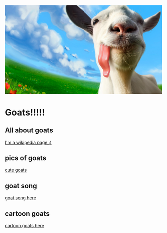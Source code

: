 ![goat image](images/filters_format(webp)_quality(80).webp)
# Goats!!!!!
## All about goats 
[I'm a wikipedia page :)](https://en.wikipedia.org/wiki/Goat)
## pics of goats
[cute goats](https://www.dreamstime.com/photos-images/baby-goats.html)
## goat song
[goat song here](https://www.youtube.com/watch?v=oHkqamFRTKI)
## cartoon goats
[cartoon goats here](https://www.dreamstime.com/illustration/cartoon-goat.html)
